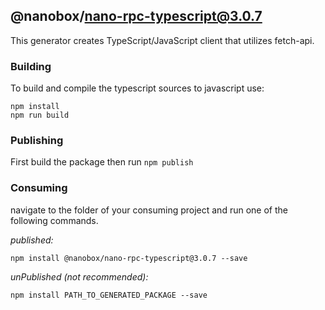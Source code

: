 ## @nanobox/nano-rpc-typescript@3.0.7

This generator creates TypeScript/JavaScript client that utilizes fetch-api. 

### Building

To build and compile the typescript sources to javascript use:
```
npm install
npm run build
```

### Publishing

First build the package then run ```npm publish```

### Consuming

navigate to the folder of your consuming project and run one of the following commands.

_published:_

```
npm install @nanobox/nano-rpc-typescript@3.0.7 --save
```

_unPublished (not recommended):_

```
npm install PATH_TO_GENERATED_PACKAGE --save
